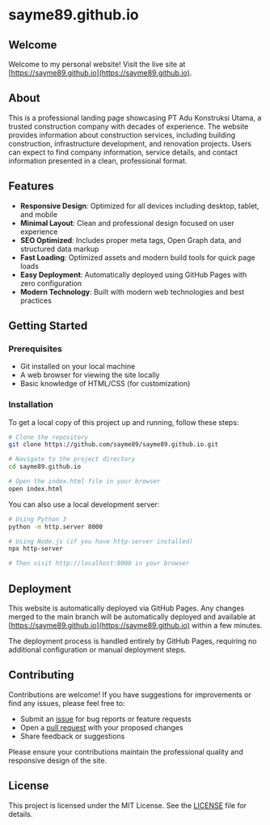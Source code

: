 # sayme89.github.io

## Welcome

Welcome to my personal website! Visit the live site at [https://sayme89.github.io](https://sayme89.github.io).

## About

This is a professional landing page showcasing PT Adu Konstruksi Utama, a trusted construction company with decades of experience. The website provides information about construction services, including building construction, infrastructure development, and renovation projects. Users can expect to find company information, service details, and contact information presented in a clean, professional format.

## Features

- **Responsive Design**: Optimized for all devices including desktop, tablet, and mobile
- **Minimal Layout**: Clean and professional design focused on user experience
- **SEO Optimized**: Includes proper meta tags, Open Graph data, and structured data markup
- **Fast Loading**: Optimized assets and modern build tools for quick page loads
- **Easy Deployment**: Automatically deployed using GitHub Pages with zero configuration
- **Modern Technology**: Built with modern web technologies and best practices

## Getting Started

### Prerequisites

- Git installed on your local machine
- A web browser for viewing the site locally
- Basic knowledge of HTML/CSS (for customization)

### Installation

To get a local copy of this project up and running, follow these steps:

```bash
# Clone the repository
git clone https://github.com/sayme89/sayme89.github.io.git

# Navigate to the project directory
cd sayme89.github.io

# Open the index.html file in your browser
open index.html
```

You can also use a local development server:

```bash
# Using Python 3
python -m http.server 8000

# Using Node.js (if you have http-server installed)
npx http-server

# Then visit http://localhost:8000 in your browser
```

## Deployment

This website is automatically deployed via GitHub Pages. Any changes merged to the main branch will be automatically deployed and available at [https://sayme89.github.io](https://sayme89.github.io) within a few minutes.

The deployment process is handled entirely by GitHub Pages, requiring no additional configuration or manual deployment steps.

## Contributing

Contributions are welcome! If you have suggestions for improvements or find any issues, please feel free to:

- Submit an [issue](https://github.com/sayme89/sayme89.github.io/issues) for bug reports or feature requests
- Open a [pull request](https://github.com/sayme89/sayme89.github.io/pulls) with your proposed changes
- Share feedback or suggestions

Please ensure your contributions maintain the professional quality and responsive design of the site.

## License

This project is licensed under the MIT License. See the [LICENSE](LICENSE) file for details.
